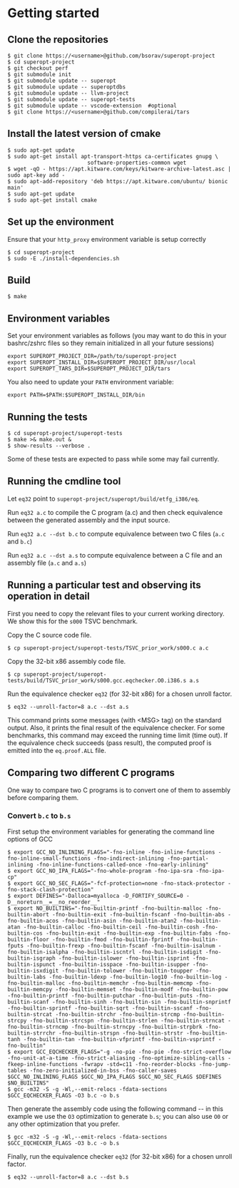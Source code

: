 # Getting started

## Clone the repositories
```
$ git clone https://<username>@github.com/bsorav/superopt-project
$ cd superopt-project
$ git checkout perf
$ git submodule init
$ git submodule update -- superopt
$ git submodule update -- superoptdbs
$ git submodule update -- llvm-project
$ git submodule update -- superopt-tests
$ git submodule update -- vscode-extension  #optional
$ git clone https://<username>@github.com/compilerai/tars
```

## Install the latest version of cmake
```
$ sudo apt-get update
$ sudo apt-get install apt-transport-https ca-certificates gnupg \
                         software-properties-common wget
$ wget -qO - https://apt.kitware.com/keys/kitware-archive-latest.asc | sudo apt-key add -
$ sudo apt-add-repository 'deb https://apt.kitware.com/ubuntu/ bionic main'
$ sudo apt-get update
$ sudo apt-get install cmake
```

## Set up the environment
Ensure that your `http_proxy` environment variable is setup correctly
```
$ cd superopt-project
$ sudo -E ./install-dependencies.sh
```

## Build
```
$ make
```

## Environment variables
Set your environment variables as follows (you may want to do this in your bashrc/zshrc files so they remain initialized in all your future sessions)
```
export SUPEROPT_PROJECT_DIR=/path/to/superopt-project
export SUPEROPT_INSTALL_DIR=$SUPEROPT_PROJECT_DIR/usr/local
export SUPEROPT_TARS_DIR=$SUPEROPT_PROJECT_DIR/tars
```
You also need to update your `PATH` environment variable:
```
export PATH=$PATH:$SUPEROPT_INSTALL_DIR/bin
```

## Running the tests
```
$ cd superopt-project/superopt-tests
$ make >& make.out &
$ show-results --verbose .
```
Some of these tests are expected to pass while some may fail currently.

## Running the cmdline tool
Let `eq32` point to `superopt-project/superopt/build/etfg_i386/eq`.

Run `eq32 a.c` to compile the C program (a.c) and then check equivalence between the generated assembly and the input source.

Run `eq32 a.c --dst b.c` to compute equivalence between two C files (`a.c` and `b.c`)

Run `eq32 a.c --dst a.s` to compute equivalence between a C file and an assembly file (`a.c` and `a.s`)

## Running a particular test and observing its operation in detail
First you need to copy the relevant files to your current working directory. We show this for the `s000` TSVC benchmark.

Copy the C source code file.
```
$ cp superopt-project/superopt-tests/TSVC_prior_work/s000.c a.c
```
Copy the 32-bit x86 assembly code file.
```
$ cp superopt-project/superopt-tests/build/TSVC_prior_work/s000.gcc.eqchecker.O0.i386.s a.s
```
Run the equivalence checker `eq32` (for 32-bit x86) for a chosen unroll factor.
```
$ eq32 --unroll-factor=8 a.c --dst a.s
```
This command prints some messages (with &lt;MSG&gt; tag) on the standard output. Also, it prints the
final result of the equivalence checker.  For some benchmarks, this command may exceed the running
time limit (time out).  If the equivalence check succeeds (pass result), the computed proof is
emitted into the `eq.proof.ALL` file.

## Comparing two different C programs
One way to compare two C programs is to convert one of them to assembly before comparing them.

### Convert `b.c` to `b.s`
First setup the environment variables for generating the command line options of GCC
```
$ export GCC_NO_INLINING_FLAGS="-fno-inline -fno-inline-functions -fno-inline-small-functions -fno-indirect-inlining -fno-partial-inlining -fno-inline-functions-called-once -fno-early-inlining"
$ export GCC_NO_IPA_FLAGS="-fno-whole-program -fno-ipa-sra -fno-ipa-cp"
$ export GCC_NO_SEC_FLAGS="-fcf-protection=none -fno-stack-protector -fno-stack-clash-protection"
$ export DEFINES="-Dalloca=myalloca -D_FORTIFY_SOURCE=0 -D__noreturn__=__no_reorder__"
$ export NO_BUILTINS="-fno-builtin-printf -fno-builtin-malloc -fno-builtin-abort -fno-builtin-exit -fno-builtin-fscanf -fno-builtin-abs -fno-builtin-acos -fno-builtin-asin -fno-builtin-atan2 -fno-builtin-atan -fno-builtin-calloc -fno-builtin-ceil -fno-builtin-cosh -fno-builtin-cos -fno-builtin-exit -fno-builtin-exp -fno-builtin-fabs -fno-builtin-floor -fno-builtin-fmod -fno-builtin-fprintf -fno-builtin-fputs -fno-builtin-frexp -fno-builtin-fscanf -fno-builtin-isalnum -fno-builtin-isalpha -fno-builtin-iscntrl -fno-builtin-isdigit -fno-builtin-isgraph -fno-builtin-islower -fno-builtin-isprint -fno-builtin-ispunct -fno-builtin-isspace -fno-builtin-isupper -fno-builtin-isxdigit -fno-builtin-tolower -fno-builtin-toupper -fno-builtin-labs -fno-builtin-ldexp -fno-builtin-log10 -fno-builtin-log -fno-builtin-malloc -fno-builtin-memchr -fno-builtin-memcmp -fno-builtin-memcpy -fno-builtin-memset -fno-builtin-modf -fno-builtin-pow -fno-builtin-printf -fno-builtin-putchar -fno-builtin-puts -fno-builtin-scanf -fno-builtin-sinh -fno-builtin-sin -fno-builtin-snprintf -fno-builtin-sprintf -fno-builtin-sqrt -fno-builtin-sscanf -fno-builtin-strcat -fno-builtin-strchr -fno-builtin-strcmp -fno-builtin-strcpy -fno-builtin-strcspn -fno-builtin-strlen -fno-builtin-strncat -fno-builtin-strncmp -fno-builtin-strncpy -fno-builtin-strpbrk -fno-builtin-strrchr -fno-builtin-strspn -fno-builtin-strstr -fno-builtin-tanh -fno-builtin-tan -fno-builtin-vfprintf -fno-builtin-vsprintf -fno-builtin"
$ export GCC_EQCHECKER_FLAGS="-g -no-pie -fno-pie -fno-strict-overflow -fno-unit-at-a-time -fno-strict-aliasing -fno-optimize-sibling-calls -fkeep-inline-functions -fwrapv -std=c11 -fno-reorder-blocks -fno-jump-tables -fno-zero-initialized-in-bss -fno-caller-saves $GCC_NO_INLINING_FLAGS $GCC_NO_IPA_FLAGS $GCC_NO_SEC_FLAGS $DEFINES $NO_BUILTINS"
$ gcc -m32 -S -g -Wl,--emit-relocs -fdata-sections $GCC_EQCHECKER_FLAGS -O3 b.c -o b.s
```
Then generate the assembly code using the following command -- in this example we use the `O3` optimization to generate `b.s`; you can also use `O0` or any other optimization that you prefer.
```
$ gcc -m32 -S -g -Wl,--emit-relocs -fdata-sections $GCC_EQCHECKER_FLAGS -O3 b.c -o b.s
```
Finally, run the equivalence checker `eq32` (for 32-bit x86) for a chosen unroll factor.
```
$ eq32 --unroll-factor=8 a.c --dst b.s
```
